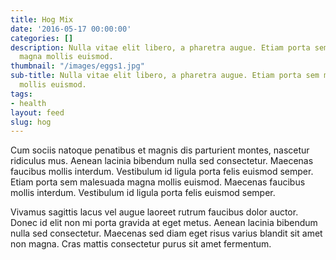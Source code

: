 ```yaml
---
title: Hog Mix
date: '2016-05-17 00:00:00'
categories: []
description: Nulla vitae elit libero, a pharetra augue. Etiam porta sem malesuada
  magna mollis euismod.
thumbnail: "/images/eggs1.jpg"
sub-title: Nulla vitae elit libero, a pharetra augue. Etiam porta sem malesuada magna
  mollis euismod.
tags:
- health
layout: feed
slug: hog
---
```

Cum sociis natoque penatibus et magnis dis parturient montes, nascetur ridiculus mus. Aenean lacinia bibendum nulla sed consectetur. Maecenas faucibus mollis interdum. Vestibulum id ligula porta felis euismod semper. Etiam porta sem malesuada magna mollis euismod. Maecenas faucibus mollis interdum. Vestibulum id ligula porta felis euismod semper.

Vivamus sagittis lacus vel augue laoreet rutrum faucibus dolor auctor. Donec id elit non mi porta gravida at eget metus. Aenean lacinia bibendum nulla sed consectetur. Maecenas sed diam eget risus varius blandit sit amet non magna. Cras mattis consectetur purus sit amet fermentum.
